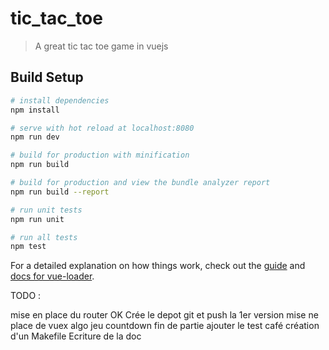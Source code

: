 # tic_tac_toe

> A great tic tac toe game in vuejs

## Build Setup

```bash
# install dependencies
npm install

# serve with hot reload at localhost:8080
npm run dev

# build for production with minification
npm run build

# build for production and view the bundle analyzer report
npm run build --report

# run unit tests
npm run unit

# run all tests
npm test
```

For a detailed explanation on how things work, check out the [guide](http://vuejs-templates.github.io/webpack/) and [docs for vue-loader](http://vuejs.github.io/vue-loader).

TODO :

mise en place du router OK
Crée le depot git et push la 1er version
mise ne place de vuex
algo jeu
countdown
fin de partie
ajouter le test café
création d'un Makefile
Ecriture de la doc
